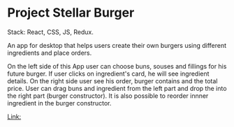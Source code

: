 # Project Stellar Burger

Stack: React, CSS, JS, Redux.

An app for desktop that helps users create their own burgers using different ingredients and place orders.

On the left side of this App user can choose buns, souses and fillings for his future burger.
If user clicks on ingredient's card, he will see ingredient details.
On the right side user see his order, burger contains and the total price.
User can drag buns and ingredient from the left part and drop the into the right part (burger constructor).
It is also possible to reorder innner ingredient in the burger constructor.

[Link:](https://geniav.github.io/react-burger/)
